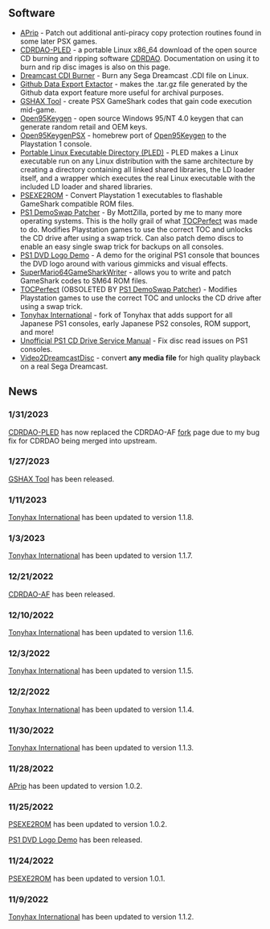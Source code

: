 <!DOCTYPE html>
<html xmlns="http://www.w3.org/1999/xhtml" lang="" xml:lang="">
<head>
  <meta charset="utf-8" />
  <meta name="generator" content="pandoc" />
  <meta name="viewport" content="width=device-width, initial-scale=1.0, user-scalable=yes" />
  <!--[if lt IE 9]>
    <script src="//cdnjs.cloudflare.com/ajax/libs/html5shiv/3.7.3/html5shiv-printshiv.min.js"></script>
  <![endif]-->
</head>
<body>
<div class="content">
 <h2 id="software">Software</h2>
<ul>
  <li>
    <a href="https://alex-free.github.io/aprip">APrip</a> - Patch out additional anti-piracy copy protection routines found in some later PSX games.</li>
  <li>
    <a href="https://alex-free.github.io/cdrdao">CDRDAO-PLED</a> - a portable Linux x86_64 download of the open source CD burning and ripping software <a href="https://cdrdao.sourceforge.net/">CDRDAO</a>. Documentation on using it to burn and rip disc images is also on this page.</li>
  <li>
    <a href="https://alex-free.github.io/dcdib">Dreamcast CDI Burner</a> - Burn any Sega Dreamcast .CDI file on Linux.</li>
  <li>
    <a href="https://alex-free.github.io/gdee">Github Data Export Extactor</a> - makes the .tar.gz file generated by the Github data export feature more useful for archival purposes.</li>
  <li>
    <a href="https://alex-free.github.io/gshax-tool">GSHAX Tool</a> - create PSX GameShark codes that gain code execution mid-game.</li>
  <li>
    <a href="https://alex-free.github.io/open95keygen">Open95Keygen</a> - open source Windows 95/NT 4.0 keygen that can generate random retail and OEM keys.</li>
  <li>
    <a href="https://alex-free.github.io/open95keygen-psx">Open95KeygenPSX</a> - homebrew port of <a href="https://github.com/alex-free/open95keygen">Open95Keygen</a> to the Playstation 1 console.</li>
  <li>
    <a href="https://alex-free.github.io/pled">Portable Linux Executable Directory (PLED)</a> - PLED makes a Linux executable run on any Linux distribution with the same architecture by creating a directory containing all linked shared libraries, the LD loader itself, and a wrapper which executes the real Linux executable with the included LD loader and shared libraries.</li>
  <li>
    <a href="https://alex-free.github.io/psexe2rom">PSEXE2ROM</a> - Convert Playstation 1 executables to flashable GameShark compatible ROM files.</li>
  <li>
    <a href="https://alex-free.github.io/ps1demoswap">PS1 DemoSwap Patcher</a> - By MottZilla, ported by me to many more operating systems. This is the holly grail of what <a href="https://alex-free.github.io/tocperfect">TOCPerfect</a> was made to do. Modifies Playstation games to use the correct TOC and unlocks the CD drive after using a swap trick. Can also patch demo discs to enable an easy single swap trick for backups on all consoles.</li>
  <li>
    <a href="https://alex-free.github.io/ps1-dvd-logo-demo">PS1 DVD Logo Demo</a> - A demo for the original PS1 console that bounces the DVD logo around with various gimmicks and visual effects.</li>
  <li>
    <a href="https://alex-free.github.io/sm64gsw">SuperMario64GameSharkWriter</a> - allows you to write and patch GameShark codes to SM64 ROM files.</li>
  <li>
    <a href="https://alex-free.github.io/tocperfect">TOCPerfect</a> (OBSOLETED BY <a href="https://alex-free.github.io/ps1demoswap">PS1 DemoSwap Patcher</a>) - Modifies Playstation games to use the correct TOC and unlocks the CD drive after using a swap trick.</li>
  <li>
    <a href="https://alex-free.github.io/tonyhax-international">Tonyhax International</a> - fork of Tonyhax that adds support for all Japanese PS1 consoles, early Japanese PS2 consoles, ROM support, and more!</li>
  <li>
    <a href="https://alex-free.github.io/unofficial-ps1-cd-drive-service-manual">Unofficial PS1 CD Drive Service Manual</a> - Fix disc read issues on PS1 consoles.</li>
  <li>
    <a href="https://alex-free.github.io/video2dreamcastdisc">Video2DreamcastDisc</a> - convert <strong>any media file</strong> for high quality playback on a real Sega Dreamcast.</li>
</ul>
<h2 id="news">News</h2>
<h3 id="section">1/31/2023</h3>
<p><a href="https://alex-free.github.io/cdrdao">CDRDAO-PLED</a> has now replaced the CDRDAO-AF <a href="https://github.com/alex-free/cdrdao/tree/dev">fork</a> page due to my bug fix for CDRDAO being merged into upstream.</p>
<h3 id="section-1">1/27/2023</h3>
<p><a href="https://alex-free.github.io/gshax-tool">GSHAX Tool</a> has been released.</p>
<h3 id="section-2">1/11/2023</h3>
<p><a href="https://alex-free.github.io/tonyhax-international#downloads">Tonyhax International</a> has been updated to version 1.1.8.</p>
<h3 id="section-3">1/3/2023</h3>
<p><a href="https://alex-free.github.io/tonyhax-international#downloads">Tonyhax International</a> has been updated to version 1.1.7.</p>
<h3 id="section-4">12/21/2022</h3>
<p><a href="https://alex-free.github.io/cdrdao">CDRDAO-AF</a> has been released.</p>
<h3 id="section-5">12/10/2022</h3>
<p><a href="https://alex-free.github.io/tonyhax-international#downloads">Tonyhax International</a> has been updated to version 1.1.6.</p>
<h3 id="section-6">12/3/2022</h3>
<p><a href="https://alex-free.github.io/tonyhax-international#downloads">Tonyhax International</a> has been updated to version 1.1.5.</p>
<h3 id="section-7">12/2/2022</h3>
<p><a href="https://alex-free.github.io/tonyhax-international#downloads">Tonyhax International</a> has been updated to version 1.1.4.</p>
<h3 id="section-8">11/30/2022</h3>
<p><a href="https://alex-free.github.io/tonyhax-international#downloads">Tonyhax International</a> has been updated to version 1.1.3.</p>
<h3 id="section-9">11/28/2022</h3>
<p><a href="https://alex-free.github.io/aprip#downloads">APrip</a> has been updated to version 1.0.2.</p>
<h3 id="section-10">11/25/2022</h3>
<p><a href="https://alex-free.github.io/psexe2rom#downloads">PSEXE2ROM</a> has been updated to version 1.0.2.</p>
<p><a href="https://alex-free.github.io/ps1-dvd-logo-demo#downloads">PS1 DVD Logo Demo</a> has been released.</p>
<h3 id="section-11">11/24/2022</h3>
<p><a href="https://alex-free.github.io/psexe2rom#downloads">PSEXE2ROM</a> has been updated to version 1.0.1.</p>
<h3 id="section-12">11/9/2022</h3>
<p><a href="https://alex-free.github.io/tonyhax-international#downloads">Tonyhax International</a> has been updated to version 1.1.2.</p>
  </div>
</body>
</html>
